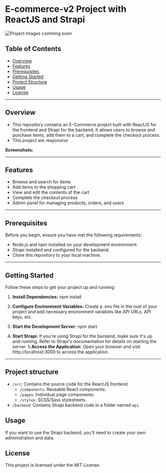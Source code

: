 # E-commerce-v2 Project with ReactJS and Strapi

![Project Images](link-to-your-project-image.png) comming soon 

## Table of Contents
- [Overview](#overview)
- [Features](#features)
- [Prerequisites](#prerequisites)
- [Getting Started](#getting-started)
- [Project Structure](#project-structure)
- [Usage](#usage)
- [License](#license)

---
## Overview

- This repository contains an E-Commerce project built with ReactJS for the frontend and Strapi for the backend. It allows users to browse and purchase items, add them to a cart, and complete the checkout process.
- This project are responsive

**Screenshots:** 

---
## Features

- Browse and search for items
- Add items to the shopping cart
- View and edit the contents of the cart
- Complete the checkout process
- Admin panel for managing products, orders, and users

---
## Prerequisites

Before you begin, ensure you have met the following requirements:

- Node.js and npm installed on your development environment.
- Strapi installed and configured for the backend.
- Clone this repository to your local machine.

---
## Getting Started

Follow these steps to get your project up and running:

1. **Install Dependencies:**
     npm install
2. **Configure Environment Variables:**
Create a .env file in the root of your project and add necessary environment variables like API URLs, API keys, etc.

3. **Start the Development Server:**
    npm start 
4. **Start Strapi:**
If you're using Strapi for the backend, make sure it's up and running. Refer to Strapi's documentation for details on starting the server.
5.**Access the Application:** 
Open your browser and visit http://localhost:3000 to access the application.

---
## Project structure 

- `/src`: Contains the source code for the ReactJS frontend.
  - `/components`: Reusable React components.
  - `/pages`: Individual page components.
  - `/styles`: SCSS/Sass stylesheets.
- `/backend`: Contains Strapi backend code in a folder named `api`.

## Usage

If you want to use the Strapi backend, you'll need to create your own administration and data.

## License

This project is licensed under the MIT License. 





